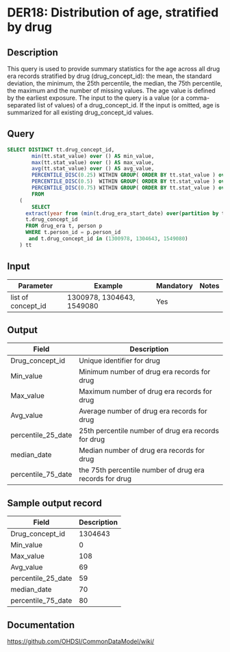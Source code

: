 # DER18: Distribution of age, stratified by drug

## Description
This query is used to provide summary statistics for the age across all drug era records stratified by drug (drug_concept_id): the mean, the standard deviation, the minimum, the 25th percentile, the median, the 75th percentile, the maximum and the number of missing values. The age value is defined by the earliest exposure. The input to the query is a value (or a comma-separated list of values) of a drug_concept_id. If the input is omitted, age is summarized for all existing drug_concept_id values.

## Query
```sql
SELECT DISTINCT tt.drug_concept_id,
        min(tt.stat_value) over () AS min_value,
        max(tt.stat_value) over () AS max_value,
        avg(tt.stat_value) over () AS avg_value,
        PERCENTILE_DISC(0.25) WITHIN GROUP( ORDER BY tt.stat_value ) over() AS percentile_25,
        PERCENTILE_DISC(0.5)  WITHIN GROUP( ORDER BY tt.stat_value ) over() AS median_value,
        PERCENTILE_DISC(0.75) WITHIN GROUP( ORDER BY tt.stat_value ) over() AS percential_75
        FROM
    (
        SELECT
      extract(year from (min(t.drug_era_start_date) over(partition by t.person_id, t.drug_concept_id) )) - p.year_of_birth as stat_value,
      t.drug_concept_id
      FROM drug_era t, person p
      WHERE t.person_id = p.person_id
       and t.drug_concept_id in (1300978, 1304643, 1549080)
    ) tt
```



## Input

|  Parameter |  Example |  Mandatory |  Notes |
| --- | --- | --- | --- |
| list of concept_id | 1300978, 1304643, 1549080 | Yes |   |

## Output

|  Field |  Description |
| --- | --- |
| Drug_concept_id | Unique identifier for drug |
| Min_value | Minimum number of drug era records for drug |
| Max_value | Maximum number of drug era records for drug |
| Avg_value | Average number of drug era records for drug |
| percentile_25_date | 25th percentile number of drug era records for drug |
| median_date | Median number of drug era records for drug |
| percentile_75_date | the 75th percentile number of drug era records for drug |

## Sample output record

|  Field |  Description |
| --- | --- |
| Drug_concept_id | 1304643 |
| Min_value | 0 |
| Max_value | 108 |
| Avg_value | 69 |
| percentile_25_date | 59 |
| median_date | 70 |
| percentile_75_date | 80 |

## Documentation
https://github.com/OHDSI/CommonDataModel/wiki/
